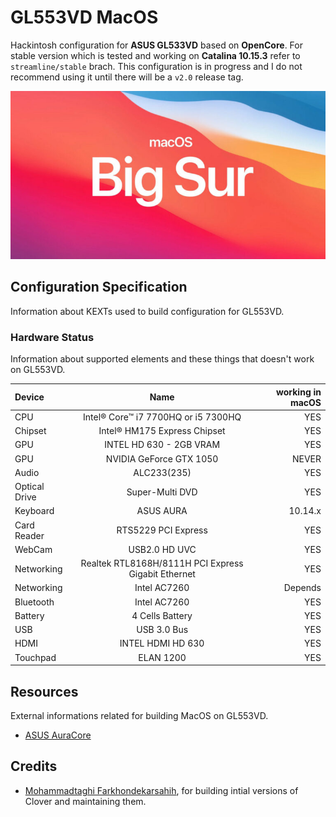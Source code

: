 # GL553VD MacOS

Hackintosh configuration for **ASUS GL533VD** based on **OpenCore**. For stable version which is tested and working on **Catalina 10.15.3** refer to `streamline/stable` brach. This configuration is in progress and I do not recommend using it until there will be a `v2.0` release tag.

![cover](./assets/cover.jpg)


## Configuration Specification

Information about KEXTs used to build configuration for GL553VD.

### Hardware Status

Information about supported elements and these things that doesn't work on GL553VD.

| Device        |                        Name                         | working in macOS |
| :------------ | :-------------------------------------------------: | ---------------: |
| CPU           |         Intel® Core™ i7 7700HQ or i5 7300HQ         |              YES |
| Chipset       |            Intel® HM175 Express Chipset             |              YES |
| GPU           |               INTEL HD 630 - 2GB VRAM               |              YES |
| GPU           |               NVIDIA GeForce GTX 1050               |            NEVER |
| Audio         |                     ALC233(235)                     |              YES |
| Optical Drive |                   Super-Multi DVD                   |              YES |
| Keyboard      |                      ASUS AURA                      |          10.14.x |
| Card Reader   |                 RTS5229 PCI Express                 |              YES |
| WebCam        |                    USB2.0 HD UVC                    |              YES |
| Networking    | Realtek RTL8168H/8111H PCI Express Gigabit Ethernet |              YES |
| Networking    |                    Intel AC7260                     |          Depends |
| Bluetooth     |                    Intel AC7260                     |              YES |
| Battery       |                   4 Cells Battery                   |              YES |
| USB           |                     USB 3.0 Bus                     |              YES |
| HDMI          |                  INTEL HDMI HD 630                  |              YES |
| Touchpad      |                      ELAN 1200                      |              YES |

## Resources

External informations related for building MacOS on GL553VD.

- [ASUS AuraCore](https://github.com/hieplpvip/macrogaura/)

## Credits

- [Mohammadtaghi Farkhondekarsahih](https://github.com/MohammadtaghiFarkhondekar), for building intial versions of Clover and maintaining them.
